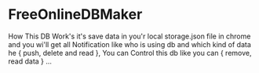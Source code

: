 # FreeOnlineDBMaker
How This DB Work's it's save data in you'r local storage.json file in chrome and you wi'll get all Notification like who is using db and which kind of data he { push, delete and read }, You can Control this db like you can { remove, read data } ...
